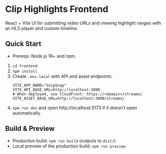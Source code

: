 # Clip Highlights Frontend

React + Vite UI for submitting video URLs and viewing highlight ranges with an HLS player and custom timeline.

## Quick Start

- Prereqs: Node.js 18+ and npm.

1. `cd frontend`
2. `npm install`
3. Create `.env.local` with API and asset endpoints:
   ```env
   VITE_APP_NAME="SnipSnap"
   VITE_API_BASE_URL=http://localhost:3000
   # When deployed, use CloudFront: https://<domain>/streams/
   VITE_ASSET_BASE_URL=http://localhost:3000/streams/
   ```
4. `npm run dev` and open http://localhost:5173 if it doesn’t open automatically.

## Build & Preview

- Production build: `npm run build` (outputs to `dist/`)
- Local preview of the production build: `npm run preview`